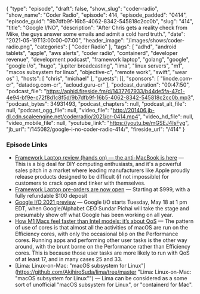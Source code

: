 {
  "type": "episode",
  "draft": false,
  "show_slug": "coder-radio",
  "show_name": "Coder Radio",
  "episode": 414,
  "episode_padded": "0414",
  "episode_guid": "9b7dfb9f-16b5-4062-8342-545818c2cc0b",
  "slug": "414",
  "title": "Google I/NO",
  "description": "After Chris gets a reality check from Mike, the guys answer some emails and admit a cold hard truth.",
  "date": "2021-05-19T13:00:00-07:00",
  "header_image": "/images/shows/coder-radio.png",
  "categories": [
    "Coder Radio"
  ],
  "tags": [
    "adhd",
    "android tablets",
    "apple",
    "aws alerts",
    "coder radio",
    "containerd",
    "developer revenue",
    "development podcast",
    "framework laptop",
    "golang",
    "google",
    "google i/o",
    "hugo",
    "jupiter broadcasting",
    "lima",
    "linux servers",
    "m1",
    "macos subsystem for linux",
    "objective-c",
    "remote work",
    "swift",
    "wear os"
  ],
  "hosts": [
    "chris",
    "michael"
  ],
  "guests": [],
  "sponsors": [
    "linode.com-cr",
    "datadog.com-cr",
    "acloud.guru-cr"
  ],
  "podcast_duration": "00:47:50",
  "podcast_file": "https://aphid.fireside.fm/d/1437767933/b44de5fa-47c1-4e94-bf9e-c72f8d1c8f5d/9b7dfb9f-16b5-4062-8342-545818c2cc0b.mp3",
  "podcast_bytes": 34931493,
  "podcast_chapters": null,
  "podcast_alt_file": null,
  "podcast_ogg_file": null,
  "video_file": "http://201406.jb-dl.cdn.scaleengine.net/coderradio/2021/cr-0414.mp4",
  "video_hd_file": null,
  "video_mobile_file": null,
  "youtube_link": "https://youtu.be/mGSEJ4IsFyg",
  "jb_url": "/145082/google-i-no-coder-radio-414/",
  "fireside_url": "/414"
}


### Episode Links

  * [Framework Laptop review (hands on) — the anti-MacBook is here](https://www.tomsguide.com/reviews/framework-laptop-review-hands-on-the-anti-macbook-is-here "Framework Laptop review \(hands on\) — the anti-MacBook is here") — This is a big deal for DIY computing enthusiasts, and it's a powerful sales pitch in a market where leading manufacturers like Apple proudly release products designed to be difficult (if not impossible) for customers to crack open and tinker with themselves.
  * [Framework Laptop pre-orders are now open](https://frame.work/ "Framework Laptop pre-orders are now open") — Starting at $999, with a fully refundable $100 deposit 
  * [Google I/O 2021 preview](https://arstechnica.com/gadgets/2021/05/google-i-o-2021-preview-google-resurrects-wear-os-and-android-tablets/ "Google I/O 2021 preview") — Google I/O starts Tuesday, May 18 at 1 pm EDT, when Google/Alphabet CEO Sundar Pichai will take the stage and presumably show off what Google has been working on all year. 
  * [How M1 Macs feel faster than Intel models: it’s about QoS](https://eclecticlight.co/2021/05/17/how-m1-macs-feel-faster-than-intel-models-its-about-qos/ "How M1 Macs feel faster than Intel models: it’s about QoS") — The pattern of use of cores is that almost all the activities of macOS are run on the Efficiency cores, with only the occasional blip on the Performance cores. Running apps and performing other user tasks is the other way around, with the brunt borne on the Performance rather than Efficiency cores. This is because those user tasks are more likely to run with QoS of at least 17, and in many cases 25 and 33.
  * [Lima: Linux-on-Mac: "macOS subsystem for Linux"](https://github.com/AkihiroSuda/lima/tree/master "Lima: Linux-on-Mac: "macOS subsystem for Linux"") — Lima can be considered as a some sort of unofficial "macOS subsystem for Linux", or "containerd for Mac".


